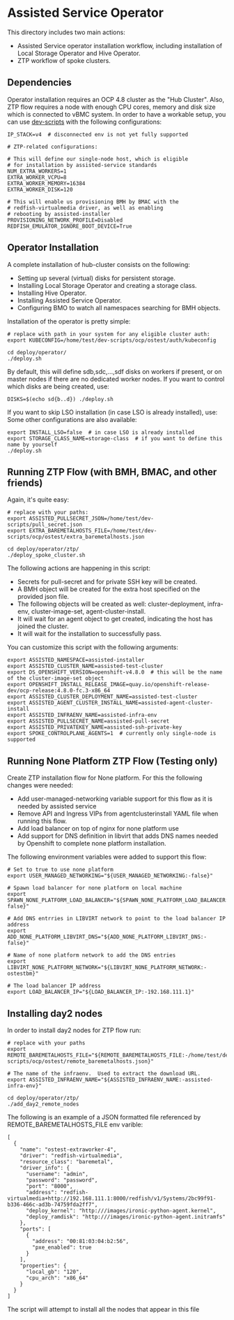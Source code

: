 # Assisted Service Operator

This directory includes two main actions:

- Assisted Service operator installation workflow, including
  installation of Local Storage Operator and Hive Operator.
- ZTP workflow of spoke clusters.

## Dependencies

Operator installation requires an OCP 4.8 cluster as the "Hub Cluster".
Also, ZTP flow requires a node with enough CPU cores, memory and disk size
which is connected to vBMC system.
In order to have a workable setup, you can use
[dev-scripts](https://github.com/openshift-metal3/dev-scripts) with the following configurations:

```
IP_STACK=v4  # disconnected env is not yet fully supported

# ZTP-related configurations:

# This will define our single-node host, which is eligible
# for installation by assisted-service standards
NUM_EXTRA_WORKERS=1
EXTRA_WORKER_VCPU=8
EXTRA_WORKER_MEMORY=16384
EXTRA_WORKER_DISK=120

# This will enable us provisioning BMH by BMAC with the
# redfish-virtualmedia driver, as well as enabling
# rebooting by assisted-installer
PROVISIONING_NETWORK_PROFILE=Disabled
REDFISH_EMULATOR_IGNORE_BOOT_DEVICE=True
```

## Operator Installation

A complete installation of hub-cluster consists on the following:

- Setting up several (virtual) disks for persistent storage.
- Installing Local Storage Operator and creating a storage class.
- Installing Hive Operator.
- Installing Assisted Service Operator.
- Configuring BMO to watch all namespaces searching for BMH objects.

Installation of the operator is pretty simple:

```
# replace with path in your system for any eligible cluster auth:
export KUBECONFIG=/home/test/dev-scripts/ocp/ostest/auth/kubeconfig

cd deploy/operator/
./deploy.sh
```

By default, this will define sdb,sdc,...,sdf disks on workers if present,
or on master nodes if there are no dedicated worker nodes. If you want to
control which disks are being created, use:

```
DISKS=$(echo sd{b..d}) ./deploy.sh
```

If you want to skip LSO installation (in case LSO is already installed), use:
Some other configurations are also available:

```
export INSTALL_LSO=false  # in case LSO is already installed
export STORAGE_CLASS_NAME=storage-class  # if you want to define this name by yourself
./deploy.sh
```

## Running ZTP Flow (with BMH, BMAC, and other friends)

Again, it's quite easy:

```
# replace with your paths:
export ASSISTED_PULLSECRET_JSON=/home/test/dev-scripts/pull_secret.json
export EXTRA_BAREMETALHOSTS_FILE=/home/test/dev-scripts/ocp/ostest/extra_baremetalhosts.json

cd deploy/operator/ztp/
./deploy_spoke_cluster.sh
```

The following actions are happening in this script:

- Secrets for pull-secret and for private SSH key will be created.
- A BMH object will be created for the extra host specified on the provided json file.
- The following objects will be created as well: cluster-deployment, infra-env,
  cluster-image-set, agent-cluster-install.
- It will wait for an agent object to get created, indicating the host has joined the cluster.
- It will wait for the installation to successfully pass.

You can customize this script with the following arguments:

```
export ASSISTED_NAMESPACE=assisted-installer
export ASSISTED_CLUSTER_NAME=assisted-test-cluster
export DS_OPENSHIFT_VERSION=openshift-v4.8.0  # this will be the name of the cluster-image-set object
export OPENSHIFT_INSTALL_RELEASE_IMAGE=quay.io/openshift-release-dev/ocp-release:4.8.0-fc.3-x86_64
export ASSISTED_CLUSTER_DEPLOYMENT_NAME=assisted-test-cluster
export ASSISTED_AGENT_CLUSTER_INSTALL_NAME=assisted-agent-cluster-install
export ASSISTED_INFRAENV_NAME=assisted-infra-env
export ASSISTED_PULLSECRET_NAME=assisted-pull-secret
export ASSISTED_PRIVATEKEY_NAME=assisted-ssh-private-key
export SPOKE_CONTROLPLANE_AGENTS=1  # currently only single-node is supported
```

## Running None Platform ZTP Flow (Testing only)

Create ZTP installation flow for None platform. For this the following changes were needed:

- Add user-managed-networking variable support for this flow as it is needed by assisted service
- Remove API and Ingress VIPs from agentclusterinstall YAML file when running this flow.
- Add load balancer on top of nginx for none platform use
- Add support for DNS definition in libvirt that adds DNS names needed by Openshift to complete none platform installation.

The following environment variables were added to support this flow:

```
# Set to true to use none platform
export USER_MANAGED_NETWORKING="${USER_MANAGED_NETWORKING:-false}"

# Spawn load balancer for none platform on local machine
export SPAWN_NONE_PLATFORM_LOAD_BALANCER="${SPAWN_NONE_PLATFORM_LOAD_BALANCER:-false}"

# Add DNS entrries in LIBVIRT network to point to the load balancer IP address
export ADD_NONE_PLATFORM_LIBVIRT_DNS="${ADD_NONE_PLATFORM_LIBVIRT_DNS:-false}"

# Name of none platform network to add the DNS entries
export LIBVIRT_NONE_PLATFORM_NETWORK="${LIBVIRT_NONE_PLATFORM_NETWORK:-ostestbm}"

# The load balancer IP address
export LOAD_BALANCER_IP="${LOAD_BALANCER_IP:-192.168.111.1}"
```

## Installing day2 nodes

In order to install day2 nodes for ZTP flow run:

```
# replace with your paths
export REMOTE_BAREMETALHOSTS_FILE="${REMOTE_BAREMETALHOSTS_FILE:-/home/test/dev-scripts/ocp/ostest/remote_baremetalhosts.json}"

# The name of the infraenv.  Used to extract the download URL.
export ASSISTED_INFRAENV_NAME="${ASSISTED_INFRAENV_NAME:-assisted-infra-env}"

cd deploy/operator/ztp/
./add_day2_remote_nodes
```

The following is an example of a JSON formatted file referenced by REMOTE_BAREMETALHOSTS_FILE env varible:

```
[
  {
    "name": "ostest-extraworker-4",
    "driver": "redfish-virtualmedia",
    "resource_class": "baremetal",
    "driver_info": {
      "username": "admin",
      "password": "password",
      "port": "8000",
      "address": "redfish-virtualmedia+http://192.168.111.1:8000/redfish/v1/Systems/2bc99f91-b336-466c-ad3b-74759fda2ff7",
      "deploy_kernel": "http:///images/ironic-python-agent.kernel",
      "deploy_ramdisk": "http:///images/ironic-python-agent.initramfs"
    },
    "ports": [
      {
        "address": "00:81:03:04:b2:56",
        "pxe_enabled": true
      }
    ],
    "properties": {
      "local_gb": "120",
      "cpu_arch": "x86_64"
    }
  }
]
```

The script will attempt to install all the nodes that appear in this file
